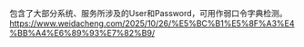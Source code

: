 包含了大部分系统、服务所涉及的User和Password，可用作弱口令字典检测。
https://www.weidacheng.com/2025/10/26/%E5%BC%B1%E5%8F%A3%E4%BB%A4%E6%89%93%E7%82%B9/
